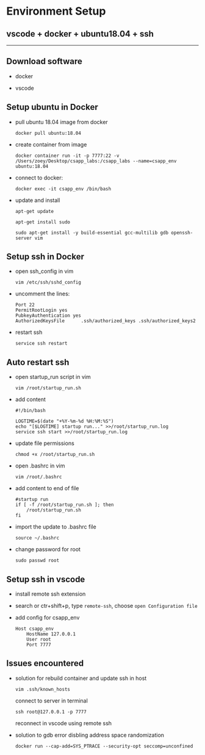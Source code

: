 # **Environment Setup**

## **vscode + docker + ubuntu18.04 + ssh**
******

## **Download software**

- docker

- vscode

## **Setup ubuntu in Docker**

- pull ubuntu 18.04 image from docker

    ```properties
    docker pull ubuntu:18.04
    ```

- create container from image

    <!-- ```properties
    docker container run -it -p 7777:22 -v /Users/{username}/Desktop/{csapp_desktop}:/{csapp_container} --name={container_name} ubuntu:18.04
    ``` -->

    <!-- my environment setup:  -->

    ```properties
    docker container run -it -p 7777:22 -v /Users/zoey/Desktop/csapp_labs:/csapp_labs --name=csapp_env ubuntu:18.04
    ```

- connect to docker:

    ```properties
    docker exec -it csapp_env /bin/bash
    ```

- update and install

    ```properties
    apt-get update
    ```

    ```properties
    apt-get install sudo
    ```

    ```properties
    sudo apt-get install -y build-essential gcc-multilib gdb openssh-server vim
    ```

## **Setup ssh in Docker**

- open ssh_config in vim

    ```properties
    vim /etc/ssh/sshd_config
    ```

- uncomment the lines:

    ```properties
    Port 22
    PermitRootLogin yes
    PubkeyAuthentication yes
    AuthorizedKeysFile      .ssh/authorized_keys .ssh/authorized_keys2
    ```

- restart ssh 

    ```properties
    service ssh restart
    ```

## **Auto restart ssh**

- open startup_run script in vim

    ```properties
    vim /root/startup_run.sh
    ```

- add content

    ```properties
    #!/bin/bash

    LOGTIME=$(date "+%Y-%m-%d %H:%M:%S")
    echo "[$LOGTIME] startup run..." >>/root/startup_run.log
    service ssh start >>/root/startup_run.log
    ```

- update file permissions

    ```properties
    chmod +x /root/startup_run.sh
    ```

- open .bashrc in vim

    ```properties
    vim /root/.bashrc
    ```

- add content to end of file

    ```properties
    #startup run
    if [ -f /root/startup_run.sh ]; then
        /root/startup_run.sh
    fi
    ```

- import the update to .bashrc file

    ```properties
    source ~/.bashrc
    ```

- change password for root

    ```properties
    sudo passwd root
    ```

## **Setup ssh in vscode**

- install remote ssh extension

- search or ctr+shift+p, type `remote-ssh`, choose `open Configuration file`

- add config for csapp_env

    ```properties
    Host csapp_env
        HostName 127.0.0.1
        User root
        Port 7777
    ```

## **Issues encountered**

- solution for rebuild container and update ssh in host

    ```properties
    vim .ssh/known_hosts
    ```

    connect to server in terminal

    ```properties
    ssh root@127.0.0.1 -p 7777
    ```

    reconnect in vscode using remote ssh

- solution to gdb error disbling address space randomization

    ```properties
    docker run --cap-add=SYS_PTRACE --security-opt seccomp=unconfined
    ```
